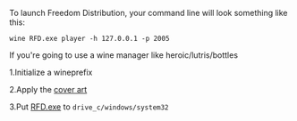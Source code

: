 To launch Freedom Distribution, your command line will look something like this:

```
wine RFD.exe player -h 127.0.0.1 -p 2005
```

If you're going to use a wine manager like heroic/lutris/bottles

1.Initialize a wineprefix

2.Apply the [cover art](https://github.com/Windows81/Roblox-Freedom-Distribution/blob/main/Cover.png?raw=true)

3.Put [RFD.exe](https://github.com/Windows81/Roblox-Freedom-Distribution/releases/latest/download/RFD.exe) to  `drive_c/windows/system32`

